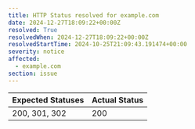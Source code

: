 ```yaml
---
title: HTTP Status resolved for example.com
date: 2024-12-27T18:09:22+00:00Z
resolved: True
resolvedWhen: 2024-12-27T18:09:22+00:00Z
resolvedStartTime: 2024-10-25T21:09:43.191474+00:00
severity: notice
affected:
  - example.com
section: issue
---
```


| Expected Statuses | Actual Status  |
|-------------------|----------------|
| 200, 301, 302 | 200 |
